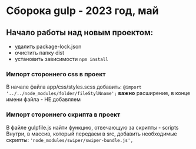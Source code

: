 # Сборока gulp - 2023 год, май

## Начало работы над новым проектом:

- удалить package-lock.json
- очистить папку dist
- установить зависимости `npm install`

### Импорт стороннего css в проект
В начале файла app/css/styles.scss добавить:
`@import '../../node_modules/folder/fileStylNname';`
**важно** расширение, в конце имени файла - НЕ добавляем

### Импорт стороннего скрипта в проект
В файле gulpfile.js найти функцию, отвечающую за скрипты -  scripts
Внутри, в массив, который передаем в src, добавить необходимые скрипты:
 `'node_modules/swiper/swiper-bundle.js',`